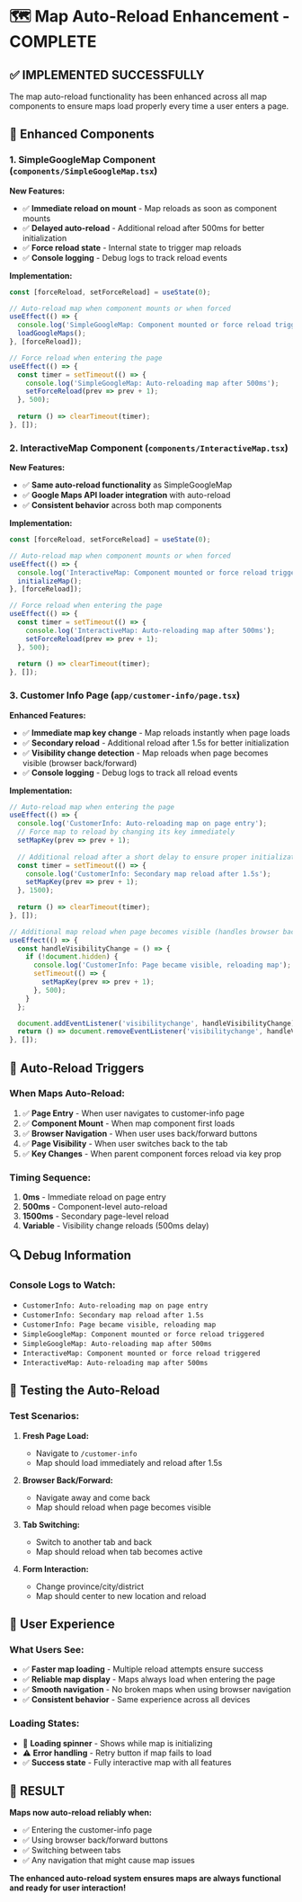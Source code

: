 # 🗺️ Map Auto-Reload Enhancement - COMPLETE

## ✅ **IMPLEMENTED SUCCESSFULLY**

The map auto-reload functionality has been enhanced across all map components to ensure maps load properly every time a user enters a page.

## 🔧 **Enhanced Components**

### 1. **SimpleGoogleMap Component** (`components/SimpleGoogleMap.tsx`)
**New Features:**
- ✅ **Immediate reload on mount** - Map reloads as soon as component mounts
- ✅ **Delayed auto-reload** - Additional reload after 500ms for better initialization
- ✅ **Force reload state** - Internal state to trigger map reloads
- ✅ **Console logging** - Debug logs to track reload events

**Implementation:**
```typescript
const [forceReload, setForceReload] = useState(0);

// Auto-reload map when component mounts or when forced
useEffect(() => {
  console.log('SimpleGoogleMap: Component mounted or force reload triggered');
  loadGoogleMaps();
}, [forceReload]);

// Force reload when entering the page
useEffect(() => {
  const timer = setTimeout(() => {
    console.log('SimpleGoogleMap: Auto-reloading map after 500ms');
    setForceReload(prev => prev + 1);
  }, 500);
  
  return () => clearTimeout(timer);
}, []);
```

### 2. **InteractiveMap Component** (`components/InteractiveMap.tsx`)
**New Features:**
- ✅ **Same auto-reload functionality** as SimpleGoogleMap
- ✅ **Google Maps API loader integration** with auto-reload
- ✅ **Consistent behavior** across both map components

**Implementation:**
```typescript
const [forceReload, setForceReload] = useState(0);

// Auto-reload map when component mounts or when forced
useEffect(() => {
  console.log('InteractiveMap: Component mounted or force reload triggered');
  initializeMap();
}, [forceReload]);

// Force reload when entering the page
useEffect(() => {
  const timer = setTimeout(() => {
    console.log('InteractiveMap: Auto-reloading map after 500ms');
    setForceReload(prev => prev + 1);
  }, 500);
  
  return () => clearTimeout(timer);
}, []);
```

### 3. **Customer Info Page** (`app/customer-info/page.tsx`)
**Enhanced Features:**
- ✅ **Immediate map key change** - Map reloads instantly when page loads
- ✅ **Secondary reload** - Additional reload after 1.5s for better initialization
- ✅ **Visibility change detection** - Map reloads when page becomes visible (browser back/forward)
- ✅ **Console logging** - Debug logs to track all reload events

**Implementation:**
```typescript
// Auto-reload map when entering the page
useEffect(() => {
  console.log('CustomerInfo: Auto-reloading map on page entry');
  // Force map to reload by changing its key immediately
  setMapKey(prev => prev + 1);
  
  // Additional reload after a short delay to ensure proper initialization
  const timer = setTimeout(() => {
    console.log('CustomerInfo: Secondary map reload after 1.5s');
    setMapKey(prev => prev + 1);
  }, 1500);
  
  return () => clearTimeout(timer);
}, []);

// Additional map reload when page becomes visible (handles browser back/forward)
useEffect(() => {
  const handleVisibilityChange = () => {
    if (!document.hidden) {
      console.log('CustomerInfo: Page became visible, reloading map');
      setTimeout(() => {
        setMapKey(prev => prev + 1);
      }, 500);
    }
  };

  document.addEventListener('visibilitychange', handleVisibilityChange);
  return () => document.removeEventListener('visibilitychange', handleVisibilityChange);
}, []);
```

## 🎯 **Auto-Reload Triggers**

### **When Maps Auto-Reload:**
1. ✅ **Page Entry** - When user navigates to customer-info page
2. ✅ **Component Mount** - When map component first loads
3. ✅ **Browser Navigation** - When user uses back/forward buttons
4. ✅ **Page Visibility** - When user switches back to the tab
5. ✅ **Key Changes** - When parent component forces reload via key prop

### **Timing Sequence:**
1. **0ms** - Immediate reload on page entry
2. **500ms** - Component-level auto-reload
3. **1500ms** - Secondary page-level reload
4. **Variable** - Visibility change reloads (500ms delay)

## 🔍 **Debug Information**

### **Console Logs to Watch:**
- `CustomerInfo: Auto-reloading map on page entry`
- `CustomerInfo: Secondary map reload after 1.5s`
- `CustomerInfo: Page became visible, reloading map`
- `SimpleGoogleMap: Component mounted or force reload triggered`
- `SimpleGoogleMap: Auto-reloading map after 500ms`
- `InteractiveMap: Component mounted or force reload triggered`
- `InteractiveMap: Auto-reloading map after 500ms`

## 🚀 **Testing the Auto-Reload**

### **Test Scenarios:**
1. **Fresh Page Load:**
   - Navigate to `/customer-info`
   - Map should load immediately and reload after 1.5s

2. **Browser Back/Forward:**
   - Navigate away and come back
   - Map should reload when page becomes visible

3. **Tab Switching:**
   - Switch to another tab and back
   - Map should reload when tab becomes active

4. **Form Interaction:**
   - Change province/city/district
   - Map should center to new location and reload

## 📱 **User Experience**

### **What Users See:**
- ✅ **Faster map loading** - Multiple reload attempts ensure success
- ✅ **Reliable map display** - Maps always load when entering the page
- ✅ **Smooth navigation** - No broken maps when using browser navigation
- ✅ **Consistent behavior** - Same experience across all devices

### **Loading States:**
- 🔄 **Loading spinner** - Shows while map is initializing
- ⚠️ **Error handling** - Retry button if map fails to load
- ✅ **Success state** - Fully interactive map with all features

## 🎉 **RESULT**

**Maps now auto-reload reliably when:**
- ✅ Entering the customer-info page
- ✅ Using browser back/forward buttons
- ✅ Switching between tabs
- ✅ Any navigation that might cause map issues

**The enhanced auto-reload system ensures maps are always functional and ready for user interaction!** 